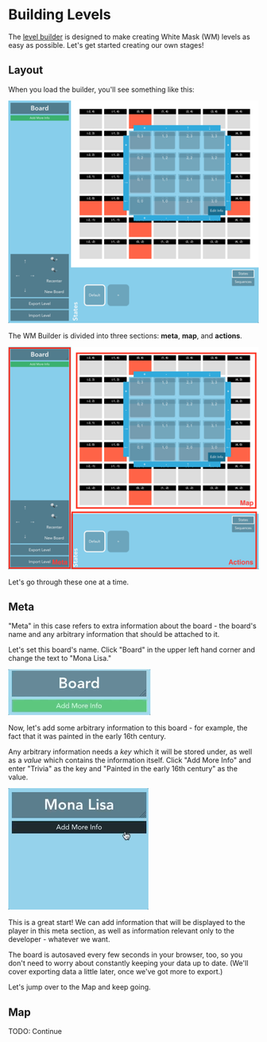 # Building Levels

The [level builder](https://white-mask.com/builder) is designed to make creating White Mask (WM) levels as easy as possible. Let's get started creating our own stages!

## Layout

When you load the builder, you'll see something like this:

![Layout of the White Mask level builder](./layout-blank.png)

The WM Builder is divided into three sections: **meta**, **map**, and **actions**.

![Version of the image above with the main sections labelled](./layout-labelled.png)

Let's go through these one at a time.

## Meta

"Meta" in this case refers to extra information about the board - the board's name and any arbitrary information that should be attached to it.

Let's set this board's name. Click "Board" in the upper left hand corner and change the text to "Mona Lisa."

![Animated gif showing the board being renamed "Mona Lisa"](./naming-board.gif)

Now, let's add some arbitrary information to this board - for example, the fact that it was painted in the early 16th century.

Any arbitrary information needs a _key_ which it will be stored under, as well as a _value_ which contains the information itself. Click "Add More Info" and enter "Trivia" as the key and "Painted in the early 16th century" as the value.

![Animated gif showing this information being entered](./adding-meta.gif)

This is a great start! We can add information that will be displayed to the player in this meta section, as well as information relevant only to the developer - whatever we want.

The board is autosaved every few seconds in your browser, too, so you don't need to worry about constantly keeping your data up to date. (We'll cover exporting data a little later, once we've got more to export.)

Let's jump over to the Map and keep going.

## Map

TODO: Continue
